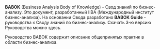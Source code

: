 **BABOK** (Business Analysis Body of Knowledge) - Свод знаний по бизнес-анализу.
Это документ, разработанный IIBA (Международный институт бизнес-анализа). На основании Свода разработано **BABOK Guide** - руководства к Своду знаний по бизнес-анализу.  Скачать 3-ю версию Руководства можно здесь.

Руководство BABOK содержит описание общепринятых практик в области бизнес-анализа.